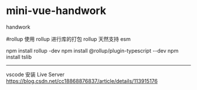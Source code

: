 # mini-vue-handwork
handwork




#rollup
使用 rollup 进行库的打包
rollup 天然支持 esm


npm install rollup -dev
npm install @rollup/plugin-typescript --dev
npm install tslib




--------

vscode 安装 Live Server
https://blog.csdn.net/cc18868876837/article/details/113915176